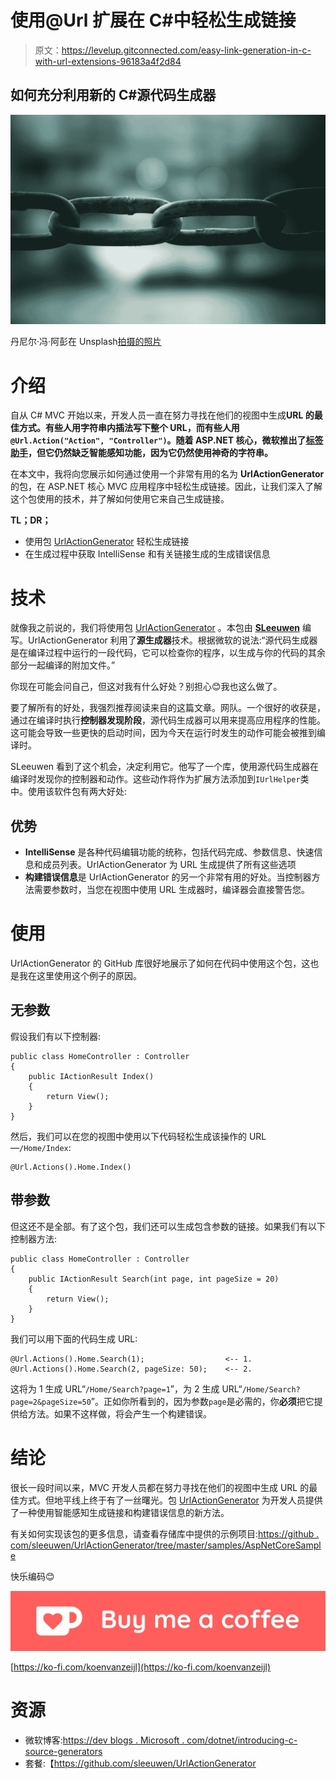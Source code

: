 # 使用@Url 扩展在 C#中轻松生成链接

> 原文：<https://levelup.gitconnected.com/easy-link-generation-in-c-with-url-extensions-96183a4f2d84>

## 如何充分利用新的 C#源代码生成器

![](img/c1ae32afdb8dfa9cfe584d906397c5b3.png)

丹尼尔·冯·阿彭在 Unsplash[拍摄的照片](https://unsplash.com?utm_source=medium&utm_medium=referral)

# 介绍

自从 C# MVC 开始以来，开发人员一直在努力寻找在他们的视图中生成**URL 的最佳方式。有些人用字符串内插法写下整个 URL，而有些人用`@Url.Action("Action", "Controller")`。随着 ASP.NET 核心，微软推出了[标签助手](https://docs.microsoft.com/en-us/aspnet/core/mvc/views/tag-helpers/intro?view=aspnetcore-5.0)，但它仍然缺乏智能感知功能，因为它仍然使用神奇的字符串。**

在本文中，我将向您展示如何通过使用一个非常有用的名为 **UrlActionGenerator** 的包，在 ASP.NET 核心 MVC 应用程序中轻松生成链接。因此，让我们深入了解这个包使用的技术，并了解如何使用它来自己生成链接。

**TL；DR；**

*   使用包 [UrlActionGenerator](https://github.com/sleeuwen/UrlActionGenerator) 轻松生成链接
*   在生成过程中获取 IntelliSense 和有关链接生成的生成错误信息

# 技术

就像我之前说的，我们将使用包 [UrlActionGenerator](https://github.com/sleeuwen/UrlActionGenerator) 。本包由 [**SLeeuwen**](https://github.com/sleeuwen) 编写。UrlActionGenerator 利用了**源生成器**技术。根据微软的说法:“源代码生成器是在编译过程中运行的一段代码，它可以检查你的程序，以生成与你的代码的其余部分一起编译的附加文件。”

你现在可能会问自己，但这对我有什么好处？别担心😊我也这么做了。

要了解所有的好处，我强烈推荐阅读来自的这篇文章。网队。一个很好的收获是，通过在编译时执行**控制器发现阶段**，源代码生成器可以用来提高应用程序的性能。这可能会导致一些更快的启动时间，因为今天在运行时发生的动作可能会被推到编译时。

SLeeuwen 看到了这个机会，决定利用它。他写了一个库，使用源代码生成器在编译时发现你的控制器和动作。这些动作将作为扩展方法添加到`IUrlHelper`类中。使用该软件包有两大好处:

## 优势

*   **IntelliSense** 是各种代码编辑功能的统称，包括代码完成、参数信息、快速信息和成员列表。UrlActionGenerator 为 URL 生成提供了所有这些选项
*   **构建错误信息**是 UrlActionGenerator 的另一个非常有用的好处。当控制器方法需要参数时，当您在视图中使用 URL 生成器时，编译器会直接警告您。

# 使用

UrlActionGenerator 的 GitHub 库很好地展示了如何在代码中使用这个包，这也是我在这里使用这个例子的原因。

## 无参数

假设我们有以下控制器:

```
public class HomeController : Controller
{
    public IActionResult Index()
    {
        return View();
    }
}
```

然后，我们可以在您的视图中使用以下代码轻松生成该操作的 URL—`/Home/Index`:

```
@Url.Actions().Home.Index()
```

## 带参数

但这还不是全部。有了这个包，我们还可以生成包含参数的链接。如果我们有以下控制器方法:

```
public class HomeController : Controller
{
    public IActionResult Search(int page, int pageSize = 20)
    {
        return View();
    }
}
```

我们可以用下面的代码生成 URL:

```
@Url.Actions().Home.Search(1);                  <-- 1.
@Url.Actions().Home.Search(2, pageSize: 50);    <-- 2.
```

这将为 1 生成 URL“`/Home/Search?page=1`”，为 2 生成 URL“`/Home/Search?page=2&pageSize=50`”。正如你所看到的，因为参数`page`是必需的，你**必须**把它提供给方法。如果不这样做，将会产生一个构建错误。

# 结论

很长一段时间以来，MVC 开发人员都在努力寻找在他们的视图中生成 URL 的最佳方式。但地平线上终于有了一丝曙光。包 [UrlActionGenerator](https://github.com/sleeuwen/UrlActionGenerator) 为开发人员提供了一种使用智能感知生成链接和构建错误信息的新方法。

有关如何实现该包的更多信息，请查看存储库中提供的示例项目:[https://github . com/sleeuwen/UrlActionGenerator/tree/master/samples/AspNetCoreSample](https://github.com/sleeuwen/UrlActionGenerator/tree/master/samples/AspNetCoreSample)

快乐编码😊

![](img/095d3d82a769bfc84cc3b54b1e73c6d6.png)

[https://ko-fi.com/koenvanzeijl](https://ko-fi.com/koenvanzeijl)

# 资源

*   微软博客:[https://dev blogs . Microsoft . com/dotnet/introducing-c-source-generators](https://devblogs.microsoft.com/dotnet/introducing-c-source-generators/)
*   套餐:【https://github.com/sleeuwen/UrlActionGenerator 